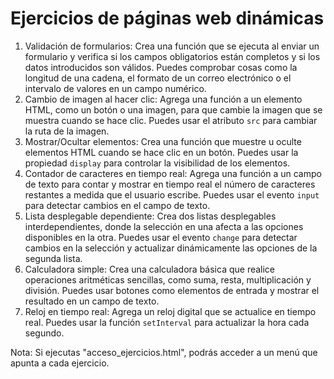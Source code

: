 # Ejercicios de páginas web dinámicas

1. Validación de formularios: Crea una función que se ejecuta al enviar un formulario y verifica si los campos obligatorios están completos y si los datos introducidos son válidos. Puedes comprobar cosas como la longitud de una cadena, el formato de un correo electrónico o el intervalo de valores en un campo numérico.
2. Cambio de imagen al hacer clic: Agrega una función a un elemento HTML, como un botón o una imagen, para que cambie la imagen que se muestra cuando se hace clic. Puedes usar el atributo `src` para cambiar la ruta de la imagen.
3. Mostrar/Ocultar elementos: Crea una función que muestre u oculte elementos HTML cuando se hace clic en un botón. Puedes usar la propiedad `display` para controlar la visibilidad de los elementos.
4. Contador de caracteres en tiempo real: Agrega una función a un campo de texto para contar y mostrar en tiempo real el número de caracteres restantes a medida que el usuario escribe. Puedes usar el evento `input` para detectar cambios en el campo de texto.
5. Lista desplegable dependiente: Crea dos listas desplegables interdependientes, donde la selección en una afecta a las opciones disponibles en la otra. Puedes usar el evento `change` para detectar cambios en la selección y actualizar dinámicamente las opciones de la segunda lista.
6. Calculadora simple: Crea una calculadora básica que realice operaciones aritméticas sencillas, como suma, resta, multiplicación y división. Puedes usar botones como elementos de entrada y mostrar el resultado en un campo de texto.
7. Reloj en tiempo real: Agrega un reloj digital que se actualice en tiempo real. Puedes usar la función `setInterval` para actualizar la hora cada segundo.

Nota: Si ejecutas "acceso_ejercicios.html", podrás acceder a un menú que apunta a cada ejercicio.
